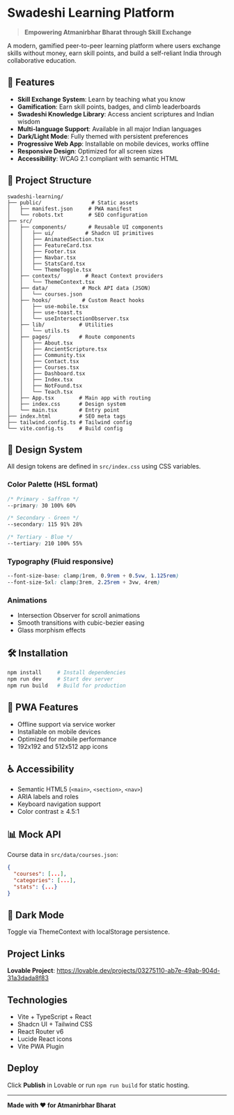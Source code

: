 # Swadeshi Learning Platform

> **Empowering Atmanirbhar Bharat through Skill Exchange**

A modern, gamified peer-to-peer learning platform where users exchange skills without money, earn skill points, and build a self-reliant India through collaborative education.

## 🚀 Features

- **Skill Exchange System**: Learn by teaching what you know
- **Gamification**: Earn skill points, badges, and climb leaderboards
- **Swadeshi Knowledge Library**: Access ancient scriptures and Indian wisdom
- **Multi-language Support**: Available in all major Indian languages
- **Dark/Light Mode**: Fully themed with persistent preferences
- **Progressive Web App**: Installable on mobile devices, works offline
- **Responsive Design**: Optimized for all screen sizes
- **Accessibility**: WCAG 2.1 compliant with semantic HTML

## 📁 Project Structure

```
swadeshi-learning/
├── public/                # Static assets
│   ├── manifest.json     # PWA manifest
│   └── robots.txt        # SEO configuration
├── src/
│   ├── components/       # Reusable UI components
│   │   ├── ui/          # Shadcn UI primitives
│   │   ├── AnimatedSection.tsx
│   │   ├── FeatureCard.tsx
│   │   ├── Footer.tsx
│   │   ├── Navbar.tsx
│   │   ├── StatsCard.tsx
│   │   └── ThemeToggle.tsx
│   ├── contexts/        # React Context providers
│   │   └── ThemeContext.tsx
│   ├── data/           # Mock API data (JSON)
│   │   └── courses.json
│   ├── hooks/          # Custom React hooks
│   │   ├── use-mobile.tsx
│   │   ├── use-toast.ts
│   │   └── useIntersectionObserver.tsx
│   ├── lib/           # Utilities
│   │   └── utils.ts
│   ├── pages/         # Route components
│   │   ├── About.tsx
│   │   ├── AncientScripture.tsx
│   │   ├── Community.tsx
│   │   ├── Contact.tsx
│   │   ├── Courses.tsx
│   │   ├── Dashboard.tsx
│   │   ├── Index.tsx
│   │   ├── NotFound.tsx
│   │   └── Teach.tsx
│   ├── App.tsx        # Main app with routing
│   ├── index.css      # Design system
│   └── main.tsx       # Entry point
├── index.html         # SEO meta tags
├── tailwind.config.ts # Tailwind config
└── vite.config.ts     # Build config
```

## 🎨 Design System

All design tokens are defined in `src/index.css` using CSS variables.

### Color Palette (HSL format)

```css
/* Primary - Saffron */
--primary: 30 100% 60%

/* Secondary - Green */
--secondary: 115 91% 28%

/* Tertiary - Blue */
--tertiary: 210 100% 55%
```

### Typography (Fluid responsive)

```css
--font-size-base: clamp(1rem, 0.9rem + 0.5vw, 1.125rem)
--font-size-5xl: clamp(3rem, 2.25rem + 3vw, 4rem)
```

### Animations

- Intersection Observer for scroll animations
- Smooth transitions with cubic-bezier easing
- Glass morphism effects

## 🛠️ Installation

```bash
npm install     # Install dependencies
npm run dev     # Start dev server
npm run build   # Build for production
```

## 📱 PWA Features

- Offline support via service worker
- Installable on mobile devices
- Optimized for mobile performance
- 192x192 and 512x512 app icons

## ♿ Accessibility

- Semantic HTML5 (`<main>`, `<section>`, `<nav>`)
- ARIA labels and roles
- Keyboard navigation support
- Color contrast ≥ 4.5:1

## 📊 Mock API

Course data in `src/data/courses.json`:

```json
{
  "courses": [...],
  "categories": [...],
  "stats": {...}
}
```

## 🌙 Dark Mode

Toggle via ThemeContext with localStorage persistence.

## Project Links

**Lovable Project**: https://lovable.dev/projects/03275110-ab7e-49ab-904d-31a3dada8f83

## Technologies

- Vite + TypeScript + React
- Shadcn UI + Tailwind CSS
- React Router v6
- Lucide React icons
- Vite PWA Plugin

## Deploy

Click **Publish** in Lovable or run `npm run build` for static hosting.

---

**Made with ❤️ for Atmanirbhar Bharat**

